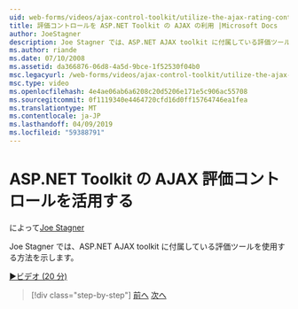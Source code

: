 ```yaml
---
uid: web-forms/videos/ajax-control-toolkit/utilize-the-ajax-rating-control-in-the-aspnet-toolkit
title: 評価コントロールを ASP.NET Toolkit の AJAX の利用 |Microsoft Docs
author: JoeStagner
description: Joe Stagner では、ASP.NET AJAX toolkit に付属している評価ツールを使用する方法を示します。
ms.author: riande
ms.date: 07/10/2008
ms.assetid: da366876-06d8-4a5d-9bce-1f52530f04b0
msc.legacyurl: /web-forms/videos/ajax-control-toolkit/utilize-the-ajax-rating-control-in-the-aspnet-toolkit
msc.type: video
ms.openlocfilehash: 4e4ae06ab6a6208c20d5206e171e5c906ac55708
ms.sourcegitcommit: 0f1119340e4464720cfd16d0ff15764746ea1fea
ms.translationtype: MT
ms.contentlocale: ja-JP
ms.lasthandoff: 04/09/2019
ms.locfileid: "59388791"
---
```

# <a name="utilize-the-ajax-rating-control-in-the-aspnet-toolkit"></a>ASP.NET Toolkit の AJAX 評価コントロールを活用する

によって[Joe Stagner](https://github.com/JoeStagner)

Joe Stagner では、ASP.NET AJAX toolkit に付属している評価ツールを使用する方法を示します。

[&#9654;ビデオ (20 分)](https://channel9.msdn.com/Blogs/ASP-NET-Site-Videos/utilize-the-ajax-rating-control-in-the-aspnet-toolkit)

> [!div class="step-by-step"]
> [前へ](how-do-i-the-ajax-toolkit-reorder-control.md)
> [次へ](control-extenders.md)
